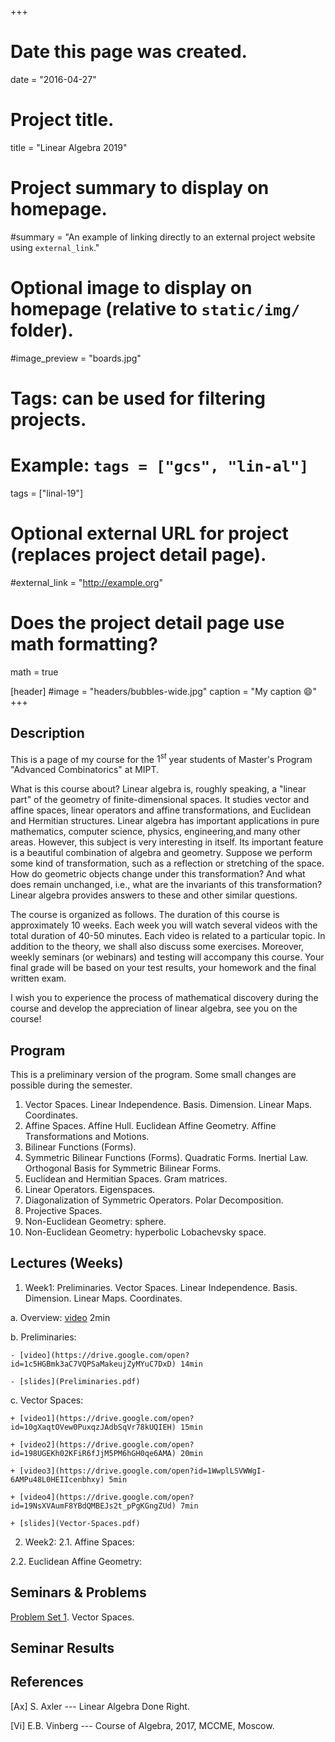 +++
# Date this page was created.
date = "2016-04-27"

# Project title.
title = "Linear Algebra 2019"

# Project summary to display on homepage.
#summary = "An example of linking directly to an external project website using `external_link`."

# Optional image to display on homepage (relative to `static/img/` folder).
#image_preview = "boards.jpg"

# Tags: can be used for filtering projects.
# Example: `tags = ["gcs", "lin-al"]`
tags = ["linal-19"]

# Optional external URL for project (replaces project detail page).
#external_link = "http://example.org"

# Does the project detail page use math formatting?
math = true

[header]
#image = "headers/bubbles-wide.jpg"
caption = "My caption :smile:"
+++



## Description

This is a page of my course for the $1^{st}$ year students of Master's Program "Advanced Combinatorics" at MIPT.

What is this course about? Linear algebra is, roughly speaking, a "linear part" of the geometry of finite-dimensional spaces. It studies vector and affine spaces, linear operators and affine transformations, and Euclidean and Hermitian structures. Linear algebra has important applications in pure mathematics, computer science, physics, engineering,and many other areas. However, this subject is very interesting in itself. Its important feature is a beautiful combination of algebra and geometry. Suppose we perform some kind of transformation, such as a reflection or stretching of the space. How do geometric objects change under this transformation? And what does remain unchanged, i.e., what are the invariants of this transformation? Linear algebra provides answers to these and other similar questions.

The course is organized as follows. The duration of this course is approximately 10 weeks. Each week you will watch several videos with the total duration of 40-50 minutes. Each video is related to a particular topic. In addition to the theory, we shall also discuss some exercises. Moreover, weekly seminars (or webinars) and testing will accompany this course. Your final grade will be based on your test results, your homework and the final written exam.

I wish you to experience the process of mathematical discovery during the course and develop the appreciation of linear algebra, see you on the course!



## Program

This is a preliminary version of the program. Some small changes are possible during the semester.

1. Vector Spaces. Linear Independence. Basis. Dimension. Linear Maps. Coordinates.
2. Affine Spaces. Affine Hull. Euclidean Affine Geometry. Affine Transformations and Motions.
3. Bilinear Functions (Forms).
4. Symmetric Bilinear Functions (Forms). Quadratic Forms. Inertial Law. Orthogonal Basis for Symmetric Bilinear Forms. 
5. Euclidean and Hermitian Spaces. Gram matrices.
6. Linear Operators. Eigenspaces.
7. Diagonalization of Symmetric Operators. Polar Decomposition.
8. Projective Spaces.
9. Non-Euclidean Geometry: sphere.
10. Non-Euclidean Geometry: hyperbolic Lobachevsky space. 

## Lectures (Weeks)

1. Week1: Preliminaries. Vector Spaces. Linear Independence. Basis. Dimension. Linear Maps. Coordinates.

  a. Overview: [video](https://drive.google.com/open?id=14EhIg8xC5tdWFNvg7z9bMUR2Ga2BmdJS) 2min
  
  b. Preliminaries: 
    
    - [video](https://drive.google.com/open?id=1c5HGBmk3aC7VQPSaMakeujZyMYuC7DxD) 14min
    
    - [slides](Preliminaries.pdf)
  
  c. Vector Spaces:
    
    + [video1](https://drive.google.com/open?id=10gXaqtOVew0PuxqzJAdbSqVr78kUQIEH) 15min
    
    + [video2](https://drive.google.com/open?id=198UGEKh02KFiR6fJjM5PM6hGH0qe6AMA) 20min
    
    + [video3](https://drive.google.com/open?id=1WwplLSVWWgI-6AMPu48L0HEIIcenbhxy) 5min

    + [video4](https://drive.google.com/open?id=19NsXVAumF8YBdQMBEJs2t_pPgKGngZUd) 7min

    + [slides](Vector-Spaces.pdf)

2. Week2:
  2.1. Affine Spaces:

  2.2. Euclidean Affine Geometry:
    






## Seminars & Problems

[Problem Set 1](ProblemSet1.pdf). Vector Spaces. 


## Seminar Results




## References


[Ax] S. Axler --- Linear Algebra Done Right.

[Vi] E.B. Vinberg --- Course of Algebra, 2017, MCCME, Moscow.


